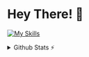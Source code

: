 # Hey There! 👋

[![My Skills](https://skillicons.dev/icons?i=html,css,js,react,java,maven,nodejs,spring,hibernate,postgresql,mysql,linux,windows,discord,github)](https://skillicons.dev)

<details>
  <summary>Github Stats ⚡</summary>
  
  <a href="#">![Github stats](https://github-readme-stats.vercel.app/api?username=matheuspedrososeg&theme=blueberry&count_private=true&hide_border=true&line_height=20)</a>
  <a href="#">![Top Langs](https://github-readme-stats.vercel.app/api/top-langs/?username=matheuspedrososeg&layout=compact&theme=blueberry&count_private=true&hide_border=true)</a>
</details>
